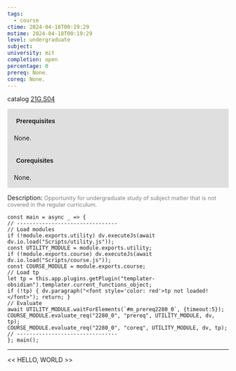 ```yaml
---
tags:
  - course
ctime: 2024-04-18T00:19:29
mstime: 2024-04-18T00:19:29
level: undergraduate
subject: 
university: mit
completion: open
percentage: 0
prereq: None.
coreq: None.
---
```


catalog [21G.S04](http://student.mit.edu/catalog/m21Gs.html#21G.S04)

<span style="display: block; padding: 15px; background-color: rgb(100, 100, 100, 0.2);"><font id="m_prereq2280_0" style="display: block; font-family: Arial, sans-serif; font-weight: bold; padding: 5px">Prerequisites</font><br><span id="prereq2280_0">None.</span></span>
<span style="display: block; padding: 15px; background-color: rgb(100, 100, 100, 0.2);"><font id="m_coreq2280_0" style="display: block; font-family: Arial, sans-serif; font-weight: bold; padding: 5px">Corequisites</font><br><span id="coreq2280_0">None.</span></span>

<font style="">Description:</font>
<font style="color: grey; font-size: 0.8rem;">Opportunity for undergraduate study of subject matter that is not covered in the regular curriculum.</font>

```dataviewjs
const main = async _ => {
// --------------------------------
// Load modules
if (!module.exports.utility) dv.executeJs(await dv.io.load("Scripts/utility.js"));
const UTILITY_MODULE = module.exports.utility;
if (!module.exports.course) dv.executeJs(await dv.io.load("Scripts/course.js"));
const COURSE_MODULE = module.exports.course;
// Load tp
let tp = this.app.plugins.getPlugin("templater-obsidian").templater.current_functions_object;
if (!tp) { dv.paragraph("<font style='color: red'>tp not loaded!</font>"); return; }
// Evaluate
await UTILITY_MODULE.waitForElements(`#m_prereq2280_0`, {timeout:5});
COURSE_MODULE.evaluate_req("2280_0", "prereq", UTILITY_MODULE, dv, tp);
COURSE_MODULE.evaluate_req("2280_0", "coreq", UTILITY_MODULE, dv, tp);
// --------------------------------
}; main();
```

---

<< HELLO, WORLD >>
